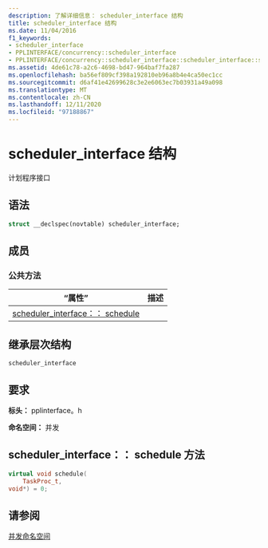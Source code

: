 ```yaml
---
description: 了解详细信息： scheduler_interface 结构
title: scheduler_interface 结构
ms.date: 11/04/2016
f1_keywords:
- scheduler_interface
- PPLINTERFACE/concurrency::scheduler_interface
- PPLINTERFACE/concurrency::scheduler_interface::scheduler_interface::schedule
ms.assetid: 4de61c78-a2c6-4698-bd47-964baf7fa287
ms.openlocfilehash: ba56ef809cf398a192810eb96a8b4e4ca50ec1cc
ms.sourcegitcommit: d6af41e42699628c3e2e6063ec7b03931a49a098
ms.translationtype: MT
ms.contentlocale: zh-CN
ms.lasthandoff: 12/11/2020
ms.locfileid: "97188867"
---
```

# <a name="scheduler_interface-structure"></a>scheduler_interface 结构

计划程序接口

## <a name="syntax"></a>语法

```cpp
struct __declspec(novtable) scheduler_interface;
```

## <a name="members"></a>成员

### <a name="public-methods"></a>公共方法

|“属性”|描述|
|----------|-----------------|
|[scheduler_interface：： schedule](#schedule)||

## <a name="inheritance-hierarchy"></a>继承层次结构

`scheduler_interface`

## <a name="requirements"></a>要求

**标头：** pplinterface。h

**命名空间：** 并发

## <a name="scheduler_interfaceschedule-method"></a><a name="schedule"></a> scheduler_interface：： schedule 方法

```cpp
virtual void schedule(
    TaskProc_t,
void*) = 0;
```

## <a name="see-also"></a>请参阅

[并发命名空间](concurrency-namespace.md)
